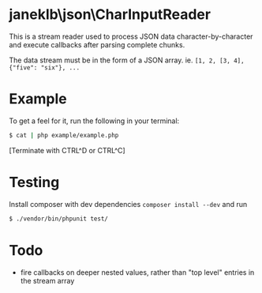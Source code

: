 janeklb\json\CharInputReader
====================

This is a stream reader used to process JSON data character-by-character and execute callbacks
after parsing complete chunks.

The data stream must be in the form of a JSON array.
ie. `[1, 2, [3, 4], {"five": "six"}, ...`


Example
=======

To get a feel for it, run the following in your terminal:
```bash
$ cat | php example/example.php
```

[Terminate with CTRL^D or CTRL^C]

Testing
=======

Install composer with dev dependencies `composer install --dev` and run
```bash
$ ./vendor/bin/phpunit test/
```

Todo
====

- fire callbacks on deeper nested values, rather than "top level" entries in the stream array

